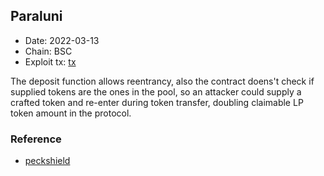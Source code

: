 ## Paraluni

* Date: 2022-03-13
* Chain: BSC
* Exploit tx: [tx](https://bscscan.com/tx/0x70f367b9420ac2654a5223cc311c7f9c361736a39fd4e7dff9ed1b85bab7ad54)

The deposit function allows reentrancy, also the contract doens't check if supplied tokens are the ones in the pool, so an attacker could supply
a crafted token and re-enter during token transfer, doubling claimable LP token amount in the protocol.

### Reference
* [peckshield](https://twitter.com/peckshield/status/1502817251564564493/photo/1)
